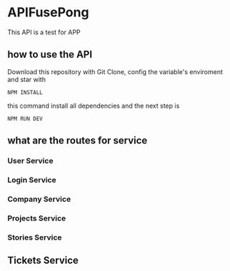 # APIFusePong

This API is a test for APP

## how to use the API

Download this repository with Git Clone, config the variable's enviroment and star with

```
NPM INSTALL
```

this command install all dependencies and the next step is 

```
NPM RUN DEV
```

## what are the routes for service

### User Service

### Login Service

### Company Service

### Projects Service

### Stories Service

## Tickets Service
